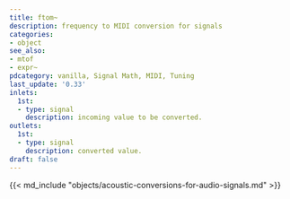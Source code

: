 ```yaml
---
title: ftom~
description: frequency to MIDI conversion for signals
categories:
- object
see_also:
- mtof
- expr~
pdcategory: vanilla, Signal Math, MIDI, Tuning
last_update: '0.33'
inlets:
  1st:
  - type: signal
    description: incoming value to be converted.
outlets:
  1st:
  - type: signal
    description: converted value.
draft: false
---
```

{{< md_include "objects/acoustic-conversions-for-audio-signals.md" >}}
